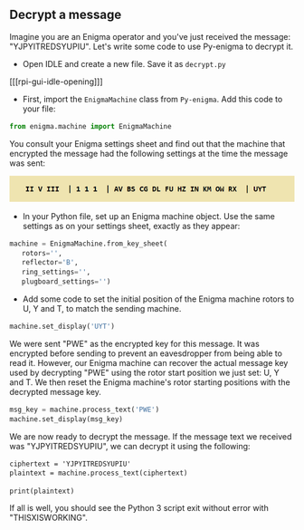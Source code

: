 ## Decrypt a message

Imagine you are an Enigma operator and you've just received the message: "YJPYITREDSYUPIU". Let's write some code to use Py-enigma to decrypt it.

+ Open IDLE and create a new file. Save it as `decrypt.py`

[[[rpi-gui-idle-opening]]]

+ First, import the `EnigmaMachine` class from `Py-enigma`. Add this code to your file:

```python
from enigma.machine import EnigmaMachine
```

You consult your Enigma settings sheet and find out that the machine that encrypted the message had the following settings at the time the message was sent:

![Decrypt settings](images/decrypt-settings.png)

+ In your Python file, set up an Enigma machine object. Use the same settings as on your settings sheet, exactly as they appear:

```python
machine = EnigmaMachine.from_key_sheet(
   rotors='',
   reflector='B',
   ring_settings='',
   plugboard_settings='')
```

+ Add some code to set the initial position of the Enigma machine rotors to U, Y and T, to match the sending machine.

```python
machine.set_display('UYT')
```

We were sent "PWE" as the encrypted key for this message. It was encrypted before sending to prevent an eavesdropper from being able to read it. However, our Enigma machine can recover the actual message key used by decrypting "PWE" using the rotor start position we just set: U, Y and T. We then reset the Enigma machine's rotor starting positions with the decrypted message key.

```python
msg_key = machine.process_text('PWE')
machine.set_display(msg_key)
```

We are now ready to decrypt the message. If the message text we received was "YJPYITREDSYUPIU", we can decrypt it using the following:

    ciphertext = 'YJPYITREDSYUPIU'
    plaintext = machine.process_text(ciphertext)

    print(plaintext)

If all is well, you should see the Python 3 script exit without error with "THISXISWORKING".
